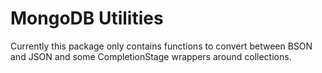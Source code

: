 # MongoDB Utilities

Currently this package only contains functions to convert between BSON and JSON and some CompletionStage wrappers around collections.